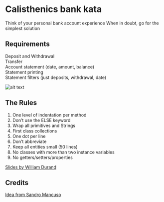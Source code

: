 # Calisthenics bank kata

Think of your personal bank account experience
When in doubt, go for the simplest solution

Requirements
------------

Deposit and Withdrawal  
Transfer  
Account statement (date, amount, balance)  
Statement printing  
Statement filters (just deposits, withdrawal, date)

![alt text](https://upload.wikimedia.org/wikipedia/commons/c/cb/BankStatementChequing.png)

The Rules
---------

1. One level of indentation per method
2. Don’t use the ELSE keyword
3. Wrap all primitives and Strings
4. First class collections
5. One dot per line
6. Don’t abbreviate
7. Keep all entities small (50 lines)
8. No classes with more than two instance variables
9. No getters/setters/properties

[Slides by William Durand](https://slides.williamdurand.fr/object-calisthenics/#/)

Credits
---------
[Idea from Sandro Mancuso](https://github.com/sandromancuso/Bank-kata)